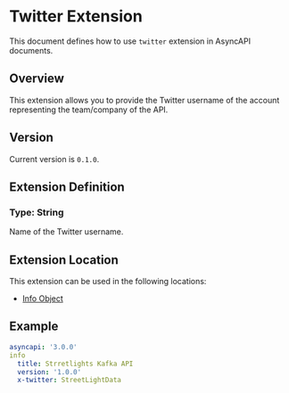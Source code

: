 # Twitter Extension
This document defines how to use `twitter` extension in AsyncAPI documents.

## Overview 
This extension allows you to provide the Twitter username of the account representing the team/company of the API.

## Version
Current version is `0.1.0`.

## Extension Definition

### Type: String

Name of the Twitter username.

## Extension Location 

This extension can be used in the following locations:
- [Info Object](https://www.asyncapi.com/docs/reference/specification/v3.0.0#infoObject)

## Example

```yaml
asyncapi: '3.0.0'
info
  title: Strretlights Kafka API
  version: '1.0.0'
  x-twitter: StreetLightData
```
